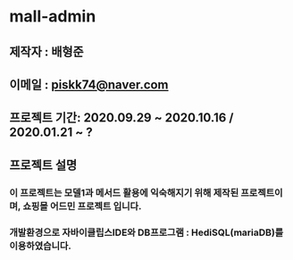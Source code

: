 # mall-admin

## 제작자 : 배형준
## 이메일 : piskk74@naver.com
## 프로젝트 기간: 2020.09.29 ~ 2020.10.16 / 2020.01.21 ~ ?
## 프로젝트 설명
### 이 프로젝트는 모델1과 메서드 활용에 익숙해지기 위해 제작된 프로젝트이며, 쇼핑몰 어드민 프로젝트 입니다.
### 개발환경으로 자바이클립스IDE와 DB프로그램 : HediSQL(mariaDB)를 이용하였습니다.
